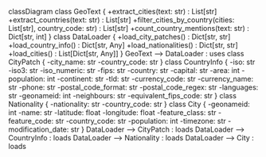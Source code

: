 classDiagram
    class GeoText {
        +extract_cities(text: str) : List[str]
        +extract_countries(text: str) : List[str]
        +filter_cities_by_country(cities: List[str], country_code: str) : List[str]
        +count_country_mentions(text: str) : Dict[str, int]
    }
    class DataLoader {
        +load_city_patches() : Dict[str, str]
        +load_country_info() : Dict[str, Any]
        +load_nationalities() : Dict[str, str]
        +load_cities() : List[Dict[str, Any]]
    }
    GeoText --> DataLoader : uses
    class CityPatch {
        -city_name: str
        -country_code: str
    }
    class CountryInfo {
        -iso: str
        -iso3: str
        -iso_numeric: str
        -fips: str
        -country: str
        -capital: str
        -area: int
        -population: int
        -continent: str
        -tld: str
        -currency_code: str
        -currency_name: str
        -phone: str
        -postal_code_format: str
        -postal_code_regex: str
        -languages: str
        -geonameid: int
        -neighbours: str
        -equivalent_fips_code: str
    }
    class Nationality {
        -nationality: str
        -country_code: str
    }
    class City {
        -geonameid: int
        -name: str
        -latitude: float
        -longitude: float
        -feature_class: str
        -feature_code: str
        -country_code: str
        -population: int
        -timezone: str
        -modification_date: str
    }
    DataLoader --> CityPatch : loads
    DataLoader --> CountryInfo : loads
    DataLoader --> Nationality : loads
    DataLoader --> City : loads